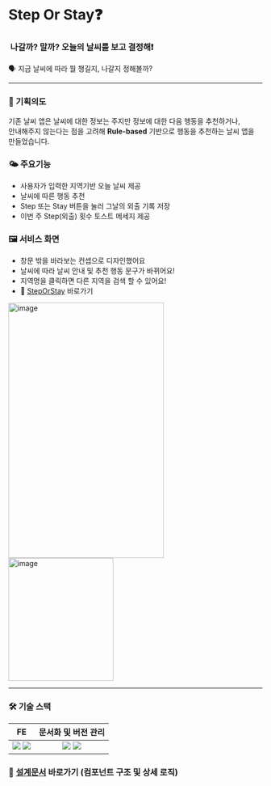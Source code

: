 # Step Or Stay❓
###  나갈까? 말까? 오늘의 날씨를 보고 결정해❗️
🗣️ 지금 날씨에 따라 뭘 챙길지, 나갈지 정해볼까?

---

### 🤔 기획의도
기존 날씨 앱은 날씨에 대한 정보는 주지만 정보에 대한 다음 행동을 추천하거나,  
안내해주지 않는다는 점을 고려해 __Rule-based__ 기반으로 행동을 추천하는 날씨 앱을 만들었습니다.

### 🌤️ 주요기능
- 사용자가 입력한 지역기반 오늘 날씨 제공
- 날씨에 따른 행동 추천
- Step 또는 Stay 버튼을 눌러 그날의 외출 기록 저장
- 이번 주 Step(외출) 횟수 토스트 메세지 제공

### 🖼 서비스 화면
- 창문 밖을 바라보는 컨셉으로 디자인했어요
- 날씨에 따라 날씨 안내 및 추천 행동 문구가 바뀌어요!
- 지역명을 클릭하면 다른 지역을 검색 할 수 있어요!
- 📎 [StepOrStay](https://steporstay.netlify.app/) 바로가기

<img width="308" height="505" alt="image" src="https://github.com/user-attachments/assets/a263ec36-1c38-46b7-9ff8-a5b7dd815a89" />
<img width="208" height="243" alt="image" src="https://github.com/user-attachments/assets/f40a63fa-28c9-4162-974a-56ffde786ee1" />

---
### 🛠️ 기술 스택
FE | 문서화 및 버전 관리 |
:---:|:---:|
| <img src="https://img.shields.io/badge/react-61DAFB?style=for-the-badge&logo=react&logoColor=black"> <img src="https://img.shields.io/badge/styledcomponents-DB7093?style=for-the-badge&logo=styledcomponents&logoColor=black">| <img src="https://img.shields.io/badge/notion-000000?style=for-the-badge&logo=notion&logoColor=white"> <img src="https://img.shields.io/badge/github-181717?style=for-the-badge&logo=github&logoColor=white">|  

  
### 📄 [설계문서](/23f4feb968238099a9f7e62a5ccd1629?source=copy_link) 바로가기 (컴포넌트 구조 및 상세 로직)


  
  
